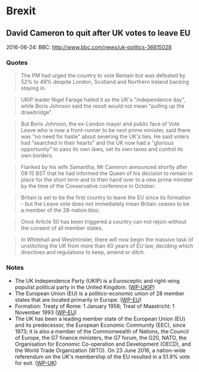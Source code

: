 Brexit
======

David Cameron to quit after UK votes to leave EU
------------------------------------------------
2016-06-24: BBC: http://www.bbc.com/news/uk-politics-36615028

### Quotes
> The PM had urged the country to vote Remain but was defeated by 52% to
> 48% despite London, Scotland and Northern Ireland backing staying in.

<!-- -->

> UKIP leader Nigel Farage hailed it as the UK's "independence day",
> while Boris Johnson said the result would not mean "pulling up the
> drawbridge".

<!-- -->

> But Boris Johnson, the ex-London mayor and public face of Vote Leave
> who is now a front-runner to be next prime minister, said there was
> "no need for haste" about severing the UK's ties. He said voters had
> "searched in their hearts" and the UK now had a "glorious opportunity"
> to pass its own laws, set its own taxes and control its own borders.

<!-- -->

> Flanked by his wife Samantha, Mr Cameron announced shortly after 08:15
> BST that he had informed the Queen of his decision to remain in place
> for the short term and to then hand over to a new prime minister by
> the time of the Conservative conference in October.

<!-- -->

> Britain is set to be the first country to leave the EU since its
> formation - but the Leave vote does not immediately mean Britain
> ceases to be a member of the 28-nation bloc.

<!-- -->

> Once Article 50 has been triggered a country can not rejoin without
> the consent of all member states.

<!-- -->

> In Whitehall and Westminster, there will now begin the massive task of
> unstitching the UK from more than 40 years of EU law, deciding which
> directives and regulations to keep, amend or ditch.

### Notes
- The UK Independence Party (UKIP) is a Eurosceptic and right-wing
  populist political party in the United Kingdom. ([WP-UKIP][])
- The European Union (EU) is a politico-economic union of 28 member
  states that are located primarily in Europe. ([WP-EU][])
- Formation: Treaty of Rome: 1 January 1958;
  Treat of Maastricht: 1 November 1993 ([WP-EU][])
- The UK has been a leading member state of the European Union (EU) and
  its predecessor, the European Economic Community (EEC), since 1973; it
  is also a member of the Commonwealth of Nations, the Council of
  Europe, the G7 finance ministers, the G7 forum, the G20, NATO, the
  Organisation for Economic Co-operation and Development (OECD), and the
  World Trade Organization (WTO). On 23 June 2016, a nation-wide
  referendum on the UK's membership of the EU resulted in a 51.9% vote
  for exit. ([WP-UK][])

[WP-UKIP]: https://en.wikipedia.org/wiki/UK_Independence_Party
[WP-EU]: https://en.wikipedia.org/wiki/European_Union
[WP-UK]: https://en.wikipedia.org/wiki/United_Kingdom
